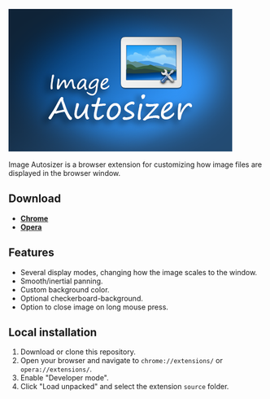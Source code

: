 ![Image Autosizer](image_autosizer.png)

Image Autosizer is a browser extension for customizing how image files are displayed in the browser window.

## Download

- [**Chrome**](https://chromewebstore.google.com/detail/Image%20Autosizer/kbbmeeflfcjnbeelhinbnlmdjmekfhbm)
- [**Opera**](https://addons.opera.com/en/extensions/details/image-autosizer/)

## Features

- Several display modes, changing how the image scales to the window.
- Smooth/inertial panning.
- Custom background color.
- Optional checkerboard-background.
- Option to close image on long mouse press.

## Local installation

1. Download or clone this repository.
2. Open your browser and navigate to `chrome://extensions/` or `opera://extensions/`.
3. Enable "Developer mode".
4. Click "Load unpacked" and select the extension `source` folder.
